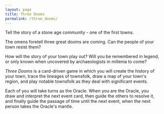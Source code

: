 ```yaml
---
layout: page
title: Three Dooms
permalink: /three_dooms/
---
```

Tell the story of a stone age community - one of the first towns.

The omens foretell three great dooms are coming. Can the people of your town
resist them?

How will the story of your town play out? Will you be remembered in legend, or
only known when uncovered by archaeologists in millenia to come?

_Three Dooms_ is a card-driven game in which you will create the history of
your town, trace the lineages of townsfolk, draw a map of your town's region,
and play notable townsfolk as they deal with significant events.

Each of you will take turns as the Oracle. When you are the Oracle, you draw and
interpret the next event card, then guide the others to resolve it, and finally
guide the passage of time until the next event, when the next person takes the
Oracle's mantle.
